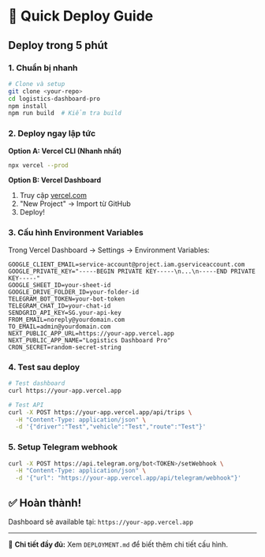 # 🚀 Quick Deploy Guide

## Deploy trong 5 phút

### 1. Chuẩn bị nhanh

```bash
# Clone và setup
git clone <your-repo>
cd logistics-dashboard-pro
npm install
npm run build  # Kiểm tra build
```

### 2. Deploy ngay lập tức

**Option A: Vercel CLI (Nhanh nhất)**
```bash
npx vercel --prod
```

**Option B: Vercel Dashboard**
1. Truy cập [vercel.com](https://vercel.com)
2. "New Project" → Import từ GitHub
3. Deploy!

### 3. Cấu hình Environment Variables

Trong Vercel Dashboard → Settings → Environment Variables:

```
GOOGLE_CLIENT_EMAIL=service-account@project.iam.gserviceaccount.com
GOOGLE_PRIVATE_KEY="-----BEGIN PRIVATE KEY-----\n...\n-----END PRIVATE KEY-----"
GOOGLE_SHEET_ID=your-sheet-id
GOOGLE_DRIVE_FOLDER_ID=your-folder-id
TELEGRAM_BOT_TOKEN=your-bot-token
TELEGRAM_CHAT_ID=your-chat-id
SENDGRID_API_KEY=SG.your-api-key
FROM_EMAIL=noreply@yourdomain.com
TO_EMAIL=admin@yourdomain.com
NEXT_PUBLIC_APP_URL=https://your-app.vercel.app
NEXT_PUBLIC_APP_NAME="Logistics Dashboard Pro"
CRON_SECRET=random-secret-string
```

### 4. Test sau deploy

```bash
# Test dashboard
curl https://your-app.vercel.app

# Test API
curl -X POST https://your-app.vercel.app/api/trips \
  -H "Content-Type: application/json" \
  -d '{"driver":"Test","vehicle":"Test","route":"Test"}'
```

### 5. Setup Telegram webhook

```bash
curl -X POST https://api.telegram.org/bot<TOKEN>/setWebhook \
  -H "Content-Type: application/json" \
  -d '{"url": "https://your-app.vercel.app/api/telegram/webhook"}'
```

## ✅ Hoàn thành!

Dashboard sẽ available tại: `https://your-app.vercel.app`

---

📖 **Chi tiết đầy đủ:** Xem `DEPLOYMENT.md` để biết thêm chi tiết cấu hình.
